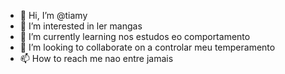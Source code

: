 - 👋 Hi, I’m @tiamy
- 👀 I’m interested in ler mangas
- 🌱 I’m currently learning nos estudos eo comportamento
- 💞️ I’m looking to collaborate on a controlar meu temperamento
- 📫 How to reach me nao entre jamais 

<!---
tiamy20/tiamy20 is a ✨ special ✨ repository because its `README.md` (this file) appears on your GitHub profile.
You can click the Preview link to take a look at your changes.
--->
